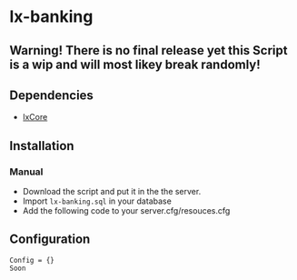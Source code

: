 # lx-banking
## Warning! There is no final release yet this Script is a wip and will most likey break randomly!

## Dependencies
- [lxCore](https://github.com/LxCore-project/lxCore)


## Installation
### Manual
- Download the script and put it in the the server.
- Import `lx-banking.sql` in your database
- Add the following code to your server.cfg/resouces.cfg

## Configuration
```
Config = {}
Soon
```



